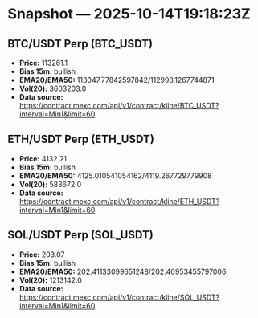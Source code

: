 # Snapshot — 2025-10-14T19:18:23Z

## BTC/USDT Perp (BTC_USDT)
- **Price:** 113261.1
- **Bias 15m:** bullish
- **EMA20/EMA50:** 113047.77842597842/112998.1267744871
- **Vol(20):** 3603203.0
- **Data source:** https://contract.mexc.com/api/v1/contract/kline/BTC_USDT?interval=Min1&limit=60

## ETH/USDT Perp (ETH_USDT)
- **Price:** 4132.21
- **Bias 15m:** bullish
- **EMA20/EMA50:** 4125.010541054162/4119.267729779908
- **Vol(20):** 583672.0
- **Data source:** https://contract.mexc.com/api/v1/contract/kline/ETH_USDT?interval=Min1&limit=60

## SOL/USDT Perp (SOL_USDT)
- **Price:** 203.07
- **Bias 15m:** bullish
- **EMA20/EMA50:** 202.41133099651248/202.40953455797006
- **Vol(20):** 1213142.0
- **Data source:** https://contract.mexc.com/api/v1/contract/kline/SOL_USDT?interval=Min1&limit=60
